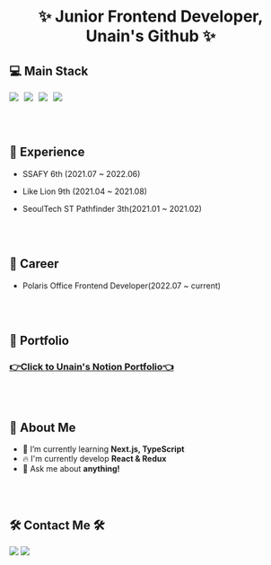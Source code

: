 <h1 align='center'>✨ Junior Frontend Developer, Unain's Github ✨</h1>

  

## 💻 Main Stack
<div >
<img src="https://img.shields.io/badge/JavaScript-F7DF12?style=flat-square&logo=javaScript&logoColor=white" style="float:left; margin-right:10px;"/>
<img src="https://img.shields.io/badge/React-61DAFB?style=flat-square&logo=React&logoColor=white" style="float:left; margin-right:10px;"/>
<img src="https://img.shields.io/badge/Redux-764ABC?style=flat-square&logo=Redux&logoColor=white" style="float:left; margin-right:10px;"/>
<img src="https://img.shields.io/badge/styled-components-DB7093?style=flat-square&logo=styled-components&logoColor=white" style="float:left; margin-right:10px;"/>
<br>

  </div>
  
  <br><br>
  
## :office: Experience
- SSAFY 6th (2021.07 ~ 2022.06)
- Like Lion 9th (2021.04 ~ 2021.08)
- SeoulTech ST Pathfinder 3th(2021.01 ~ 2021.02)

  <br><br>

## 💼 Career
- Polaris Office Frontend Developer(2022.07 ~ current)
  
  <br><br>
  
## 👑 Portfolio
### [👉Click to Unain's Notion Portfolio👈](https://chisel-eagle-240.notion.site/0-1-0a185a5554024496ae442572b0426ca2)
  
  <br><br>
  
  
## 🤔 About Me
  - 🌱 I’m currently learning <strong>Next.js, TypeScript</strong>
  - :fire: I'm currently develop <strong>React & Redux</strong>
  - 💬 Ask me about <strong>anything!</strong>
  
<br><br>

## 🛠 Contact Me 🛠
<a href="mailto:daeun84366@gmail.com" target="_blank"><img src="https://img.shields.io/badge/gmail-EA4335?style=flat-square&logo=Gmail&logoColor=white"/></a>
<a href="https://github.com/unain-dev" target="_blank"><img src="https://img.shields.io/badge/Github-181717?style=flat-square&logo=Github&logoColor=white"/></a>

